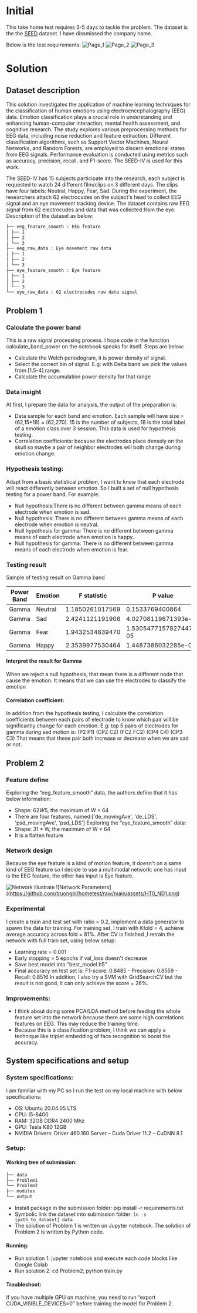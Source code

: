 # Initial
This take home test requires 3-5 days to tackle the problem. The dataset is the the [SEED](https://www.kaggle.com/datasets/phhasian0710/seed-iv?resource=download) dataset. I have dissmissed the company name.

Below is the test requirements:
![Page_1](https://github.com/truongpl/hometest/raw/main/assets/HT0_P1.png)
![Page_2](https://github.com/truongpl/hometest/raw/main/assets/HT0_P2.png)
![Page_3](https://github.com/truongpl/hometest/raw/main/assets/HT0_P3.png)

# Solution
## Dataset description
This solution investigates the application of machine learning techniques for the classification of human emotions using electroencephalography (EEG) data. Emotion classification plays a crucial role in understanding and enhancing human-computer interaction, mental health assessment, and cognitive research. The study explores various preprocessing methods for EEG data, including noise reduction and feature extraction. Different classification algorithms, such as Support Vector Machines, Neural Networks, and Random Forests, are employed to discern emotional states from EEG signals. Performance evaluation is conducted using metrics such as accuracy, precision, recall, and F1-score. The SEED-IV is used for this work.

The SEED-IV has 15 subjects participate into the research, each subject is requested to watch 24 different film/clips on 3 different days. The clips have four labels: Neutral, Happy, Fear, Sad. During the experiment, the researchers attach 62 electrocudes on the subject's head to collect EEG signal and an eye movement tracking device. The dataset contains raw EEG signal from 62 electrocudes and data that was collected from the eye. Description of the dataset as below:

````bash
├── eeg_feature_smooth : EEG feature
│ ├── 1
│ ├── 2
│ └── 3
├── eeg_raw_data : Eye movement raw data
│ ├── 1
│ ├── 2
│ └── 3
├── eye_feature_smooth : Eye feature
│ ├── 1
│ ├── 2
│ └── 3
└── eye_raw_data : 62 electrocudes raw data signal
````

## Problem 1
### Calculate the power band
This is a raw signal processing process. I hope code in the function calculate_band_power on the
notebook speaks for itself. Steps are below:
- Calculate the Welch periodogram, it is power density of signal.
- Select the correct bin of signal. E.g: with Delta band we pick the values from [1.5-4] range.
- Calculate the accumulation power density for that range

### Data insight
At first, I prepare the data for analysis, the output of the preparation is:
- Data sample for each band and emotion. Each sample will have size = (62,15*18) = (62,270). 15
is the number of subjects, 18 is the total label of a emotion class over 3 session. This data is used for
hypothesis testing.
- Correlation coefficients: because the electrodes place densely on the skull so maybe a pair of
neighbor electrodes will both change during emotion change.

### Hypothesis testing:
Adapt from a basic statistical problem, I want to know that each electrode will react differently
between emotion. So I built a set of null hypothesis testing for a power band. For example:

- Null hypothesis:There is no different between gamma means of each electrode when emotion is
sad.
- Null hypothesis: There is no different between gamma means of each electrode when emotion is
neutral.
- Null hypothesis for gamma: There is no different between gamma means of each electrode when
emotion is happy.
- Null hypothesis for gamma: There is no different between gamma means of each electrode when
emotion is fear.


### Testing result

Sample of testing result on Gamma band

| Power Band   | Emotion | F statistic      | P value                | Reject |
|--------------|---------|------------------|------------------------|--------|
| Gamma        | Neutral | 1.1850261017569  | 0.1533769400864        | No     |
| Gamma        | Sad     | 2.4241121191908  | 4.02708119871393e-09   | Yes    |
| Gamma        | Fear    | 1.9432534839470  | 1.5305477157827447e-05 | Yes    |
| Gamma        | Happy   | 2.3539977530464  | 1.4487386032285e-08    | Yes    |

#### Interpret the result for Gamma
When we reject a null hypothesis, that mean there is a different node that cause the emotion. It means that we can use the electrodes to classify the emotion


#### Correlation coefficient:
In addition from the hypothesis testing, I calculate the correlation coefficients between each pairs of electrode to know which pair will be significantly change for each emotion. E.g: top 5 pairs of electrodes for gamma during sad motion is:
(P2 P1) (CPZ CZ) (FCZ FC2) (CP4 C4) (CP3 C3)
That means that these pair both increase or decrease when we are sad or not.

## Problem 2
### Feature define
Exploring the “eeg_feature_smooth” data, the authors define that it has below information:
- Shape: 62*W*5, the maximum of W = 64
- There are four features, named:['de_movingAve', 'de_LDS', 'psd_movingAve', 'psd_LDS']
Exploring the “eye_feature_smooth” data:
- Shape: 31 * W, the maximum of W = 64
- It is a flatten feature

### Network design
Because the eye feature is a kind of motion feature, it doesn't on a same kind of EEG feature so I
decide to use a multimodal network: one has input is the EEG feature, the other has input is Eye
feature.

![Network illustrate](https://github.com/truongpl/hometest/raw/main/assets/HT0_ND0.png)
![Network Parameters]((https://github.com/truongpl/hometest/raw/main/assets/HT0_ND1.png)

### Experimental
I create a train and test set with ratio = 0.2, implement a data generator to spawn the data for
training. For training set, I train with Kfold = 4, achieve average accuracy across fold = 81%. After
CV is finished ,I retrain the network with full train set, using below setup:
- Learning rate = 0.001
- Early stopping = 5 epochs if val_loss doesn't decrease
- Save best model into “best_model.h5”
- Final accuracy on test set is: F1-score: 0.8485 - Precision: 0.8559 - Recall: 0.8516
In addition, I also try a SVM with GridSearchCV but the result is not good, it can only achieve the
score = 26%.
### Improvements:
- I think about doing some PCA/LDA method before feeding the whole feature set into the network
because there are some high correlations features on EEG. This may reduce the training time.
- Because this is a classification problem, I think we can apply a technique like triplet embedding of
face recognition to boost the accuracy.


## System specifications and setup
### System specifications:
I am familiar with my PC so I run the test on my local machine with below specifications:
- OS: Ubuntu 20.04.05 LTS
- CPU: I5-8400
- RAM: 32GB DDR4 2400 Mhz
- GPU: Tesla K80 12GB
- NVIDIA Drivers: Driver 460.160 Server – Cuda Driver 11.2 – CuDNN 8.1
### Setup:
#### Working tree of submission:

````bash
├── data
├── Problem1
└── Problem2
├── modules
└── output
```` 


- Install package in the submission folder: pip install -r requirements.txt
- Symbolic link the dataset into submission folder: `ln -s [path_to_dataset] data`
- The solution of Problem 1 is written on Jupyter notebook. The solution of Problem 2 is written by Python code.
#### Running:
- Run solution 1: jupyter notebook and execute each code blocks like Google Colab
- Run solution 2: cd Problem2; python train.py

#### Troubleshoot:
If you have multiple GPU on machine, you need to run “export CUDA_VISIBLE_DEVICES=0” before training the model for Problem 2.

